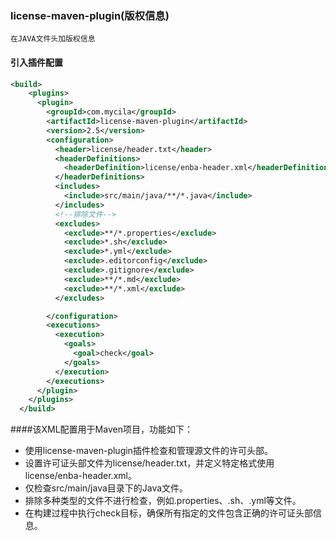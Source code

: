 ### license-maven-plugin(版权信息)

~~~
在JAVA文件头加版权信息
~~~

#### 引入插件配置
```xml
<build>
    <plugins>
      <plugin>
        <groupId>com.mycila</groupId>
        <artifactId>license-maven-plugin</artifactId>
        <version>2.5</version>
        <configuration>
          <header>license/header.txt</header>
          <headerDefinitions>
            <headerDefinition>license/enba-header.xml</headerDefinition>
          </headerDefinitions>
          <includes>
            <include>src/main/java/**/*.java</include>
          </includes>
          <!--排除文件-->
          <excludes>
            <exclude>**/*.properties</exclude>
            <exclude>*.sh</exclude>
            <exclude>*.yml</exclude>
            <exclude>.editorconfig</exclude>
            <exclude>.gitignore</exclude>
            <exclude>**/*.md</exclude>
            <exclude>**/*.xml</exclude>
          </excludes>

        </configuration>
        <executions>
          <execution>
            <goals>
              <goal>check</goal>
            </goals>
          </execution>
        </executions>
      </plugin>
    </plugins>
  </build>
```

####该XML配置用于Maven项目，功能如下：
- 使用license-maven-plugin插件检查和管理源文件的许可头部。
- 设置许可证头部文件为license/header.txt，并定义特定格式使用license/enba-header.xml。
- 仅检查src/main/java目录下的Java文件。
- 排除多种类型的文件不进行检查，例如.properties、.sh、.yml等文件。
- 在构建过程中执行check目标，确保所有指定的文件包含正确的许可证头部信息。